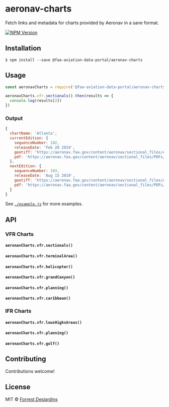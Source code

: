 # aeronav-charts

Fetch links and metadata for charts provided by Aeronav in a sane format.

[![NPM Version][npm-image]][npm-url]

## Installation

```console
$ npm install --save @faa-aviation-data-portal/aeronav-charts
```

## Usage

```js
const aeronavCharts = require('@faa-aviation-data-portal/aeronav-charts')

aeronavCharts.vfr.sectionals().then(results => {
  console.log(results[2])
})
```

### Output

```js
{
  chartName: 'Atlanta',
  currentEdition: {
    sequenceNumber: 102,
    releaseDate: 'Feb 28 2019',
    geotiff: 'https://aeronav.faa.gov/content/aeronav/sectional_files/Atlanta_102.zip',
    pdf: 'https://aeronav.faa.gov/content/aeronav/sectional_files/PDFs/Atlanta_102_P.pdf'
  },
  nextEdition: {
    sequenceNumber: 103,
    releaseDate: 'Aug 15 2019',
    geotiff: 'https://aeronav.faa.gov/content/aeronav/sectional_files/Atlanta_103.zip',
    pdf: 'https://aeronav.faa.gov/content/aeronav/sectional_files/PDFs/Atlanta_103_P.pdf'
  }
}
```

See [`./example.js`](./example.js) for more examples.

## API

### VFR Charts

#### `aeronavCharts.vfr.sectionals()`
#### `aeronavCharts.vfr.terminalArea()`
#### `aeronavCharts.vfr.helicopter()`
#### `aeronavCharts.vfr.grandCanyon()`
#### `aeronavCharts.vfr.planning()`
#### `aeronavCharts.vfr.caribbean()`

### IFR Charts

#### `aeronavCharts.vfr.lowsHighsAreas()`
#### `aeronavCharts.vfr.planning()`
#### `aeronavCharts.vfr.gulf()`

## Contributing

Contributions welcome!

## License

MIT © [Forrest Desjardins](https://github.com/fdesjardins)

[npm-url]: https://www.npmjs.com/package/@faa-aviation-data-portal/aeronav-charts
[npm-image]: https://img.shields.io/npm/v/@faa-aviation-data-portal/aeronav-charts.svg?style=flat

